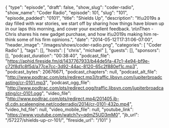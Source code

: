 {
  "type": "episode",
  "draft": false,
  "show_slug": "coder-radio",
  "show_name": "Coder Radio",
  "episode": 101,
  "slug": "101",
  "episode_padded": "0101",
  "title": "Shields Up",
  "description": "It\u2019s a day filled with war stories, we start off by sharing how things have blown up in our laps this morning, and cover your excellent feedback. \n\nThen - Chris shares his new gadget purchase, and how it\u2019s making him re-think some of his firm opinions.",
  "date": "2014-05-12T17:31:06-07:00",
  "header_image": "/images/shows/coder-radio.png",
  "categories": [
    "Coder Radio"
  ],
  "tags": [],
  "hosts": [
    "chris",
    "michael"
  ],
  "guests": [],
  "sponsors": [],
  "podcast_duration": "00:38:40",
  "podcast_file": "https://aphid.fireside.fm/d/1437767933/b44de5fa-47c1-4e94-bf9e-c72f8d1c8f5d/a77ce7cc-3d92-44ac-8120-65c2f880ef1c.mp3",
  "podcast_bytes": 20676671,
  "podcast_chapters": null,
  "podcast_alt_file": "http://www.podtrac.com/pts/redirect.mp3/traffic.libsyn.com/jupiterbroadcasting/cr-0101.mp3",
  "podcast_ogg_file": "http://www.podtrac.com/pts/redirect.ogg/traffic.libsyn.com/jupiterbroadcasting/cr-0101.ogg",
  "video_file": "http://www.podtrac.com/pts/redirect.mp4/201405.jb-dl.cdn.scaleengine.net/coderradio/2014/cr-0101-432p.mp4",
  "video_hd_file": null,
  "video_mobile_file": null,
  "youtube_link": "https://www.youtube.com/watch?v=qdmZ5UD3mM0",
  "jb_url": "/57227/shields-up-cr-101/",
  "fireside_url": "/101"
}

